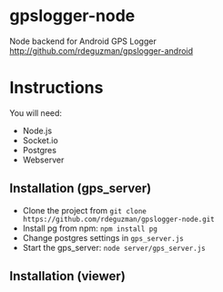 gpslogger-node
==============
Node backend for Android GPS Logger <http://github.com/rdeguzman/gpslogger-android>

# Instructions

You will need:

- Node.js
- Socket.io
- Postgres
- Webserver

## Installation (gps_server)

- Clone the project from `git clone https://github.com/rdeguzman/gpslogger-node.git`
- Install pg from npm: `npm install pg`
- Change postgres settings in `gps_server.js`
- Start the gps_server: `node server/gps_server.js`

## Installation (viewer)
